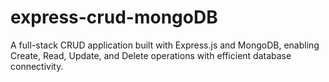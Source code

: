 # express-crud-mongoDB
A full-stack CRUD application built with Express.js and MongoDB, enabling Create, Read, Update, and Delete operations with efficient database connectivity.
